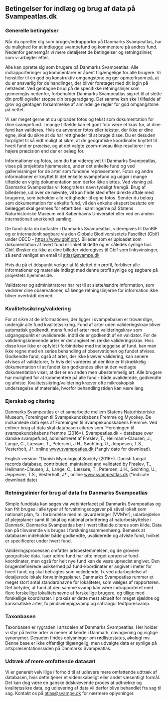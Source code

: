 ## Betingelser for indlæg og brug af data på Svampeatlas.dk

### Generelle betingelser

Når du opretter dig som bruger/indrapportør på Danmarks Svampeatlas, har du mulighed for at indlægge svampefund og kommentere på andres fund. Nedenfor gennemgår vi mere detaljeret de betingelser og retningslinier, som vi arbejder efter.

Alle kan oprette sig som brugere på Danmarks Svampeatlas. Alle indrapporteringer og kommentarer er åbent tilgængelige for alle brugere. Vi henstiller til en god og konstruktiv omgangstone og gør opmærksom på, at du er ansvarlig for de handlinger, der bliver foretaget med dit login på netstedet. Ved gentagne brud på de specifikke retningslinjer som gennemgås nedenfor, forbeholder Danmarks Svampeatlas sig ret til at slette din profil og/eller stoppe din brugeradgang. Det samme kan ske i tilfælde af grov og gentagen forsømmelse af almindelige regler for god omgangstone på nettet.

Vi ser meget gerne at du uploader fotos og tekst som dokumentation for dine svampefund. I mange tilfælde kan et godt foto være et krav for, at dine fund kan valideres. Hvis du anvender fotos eller tekster, der ikke er dine egne, skal du sikre at du har rettigheder til at bruge disse. Du er desuden forpligtet til så vidt muligt at sikre, at de geografiske koordinater knyttet til hvert fund er præcise, og at det valgte zoom-niveau ikke resulterer i en højere præcision end der er belæg for.

Informationer og fotos, som du har videregivet til Danmarks Svampeatlas, vises på projektets hjemmeside, under det enkelte fund og ved gallerivisninger for de arter som fundene repræsenterer. Fotos og andre informationer er knyttet til det enkelte svampefund og udgør i mange tilfælde en vigtig dokumentation som derfor ikke slettes. Ved visning på Danmarks Svampeatlas vil fotografens navn tydeligt fremgå. Brug af billederne, ud over de nævnte, vil kun finde sted efter direkte aftale med brugerne, som beholder alle rettigheder til egne fotos. Sender du belæg som dokumentation for enkelte fund, vil den enkelte ekspert beslutte om belægget skal gemmes for eftertiden i samlingerne på Statens Naturhistoriske Museum ved Københavns Universitet eller ved en anden internationalt anerkendt samling.

De fund-data du indtaster i Danmarks Svampeatlas, videregives til DanBIF og er internationlt søgbare via den Globale Biodiversisetets Fascilitet (Gbif) under OECD - https://www.gbif.org/. Billeder som er uploadet som dokumentation af hvert fund er linket til dette og er således synlige hos Gbif. Ønsker du ikke at dine billeder videregives til Gbif som linksvinsinger, så send venligst en email til atlas@svampe.dk  

Hvis du på et tidspunkt vælger at få slettet din profil, forbliver alle informationer og materiale indlagt med denne profil synlige og søgbare på projektets hjemmeside.

Validatorer og administratorer har ret til at slette/ændre information, som vedrører dine observationer, så længe retningslinjerne for information ikke bliver overtrådt derved.

### Kvalitetssikring/validering

For at sikre at de informationer, der ligger i svampebasen er troværdige, undergår alle fund kvalitetssikring. Fund af arter uden valideringskrav bliver automatisk godkendt, mens fund af arter med valideringskrav som udgangspunkt er uvaliderede, indtil de er godkendt af en validator. For de valideringskrævende arter er der angivet en række valideringskrav. Hvis disse krav ikke er opfyldt i forbindelse med indlæggelse af fund, kan man ikke regne med en seriøs behandling af observationen og fundet afvises. Godkendte fund, også af arter, der ikke kræver validering, kan senere afvises af validatorer, fx hvis det vurderes at der ikke er tilstrækkelig dokumentation til at fundet kan godkendes eller at den vedlagte dokumentation viser, at det er en anden men ubestemmelig art. Alle brugere har mulighed for at kommentere på alle fund - både uvaliderede, godkendte og afviste.
Kvalitetssikring/validering kræver ofte mikroskopisk undersøgelse af materiale, hvorfor behandlingstiden kan være lang.

### Ejerskab og citering

Danmarks Svampeatlas er et samarbejde mellem Statens Naturhistoriske Museum, Foreningen til Svampekundskabens Fremme og Mycokey. De indsamlede data ejes af Foreningen til Svampekundskabens Fremme. Ved enhver brug af data skal databasen citeres som “Foreningen til svampekundskabens fremme (2016*). Svampeatlas.dk ‒ database over danske svampefund, administreret af Frøslev, T., Heilmann-Clausen, J., Lange, C., Læssøe, T., Petersen, J.H., Søchting, U., Jeppesen, T.S., Vesterholt, J†. online www.svampeatlas.dk (*angiv dato for download).

English version: “Danish Mycological Society (2016*). Danish fungal records database, contributed, maintained and validated by Frøslev, T., Heilmann-Clausen, J., Lange, C., Læssøe, T., Petersen, J.H., Søchting, U., Jeppesen, T.S., Vesterholt, J†., online www.svampeatlas.dk  (*indicate download date)

### Retningslinier for brug af data fra Danmarks Svampeatlas

Simple funddata kan søges via webinterfacet på Danmarks Svampeatlas og kan frit bruges i alle typer af forvaltningsopgaver på såvel lokalt som nationalt plan, fx i forbindelse med miljøvurderinger (VVM’er), udarbejdelse af plejeplaner samt til lokal og national prioritering af naturbeskyttelse i Danmark. Danmarks Svampeatlas bør i hvert tilfælde citeres som kilde. Data kan på tilsvarende vis bruges i forskningssammenhæng. Bemærk at databasen indeholder både godkendte, uvaliderede og afviste fund, hvilket er specificeret under hvert fund.

Valideringsprocessen omfatter artsbestemmelsen, og de grovere geografiske data. Især ældre fund har ofte meget upræcise fund-koordinater, men også for helt nye fund kan de være upræcist angivet. Den brugerdefinerede usikkerhed på fund-koordinater er angivet i meter for hvert fund, og skal betragtes som vejledende, fx ved udarbejdelse af detaljerede lokale forvaltningsplaner. Danmarks Svampeatlas rummer et meget stort antal standardnavne for lokaliteter, som vælges af rapportøren. Det betyder, at fund af den samme svamp kan være indrapporteret med flere forskellige lokalitetsnavne af forskellige brugere, og tillige med forskellige koordinater. I praksis er dette mest aktuelt for meget sjældne og karismatiske arter, fx pindsvinepigsvamp og safrangul fedtporesvamp.

### Taxonbasen

Taxonbasen er rygraden i artsdelen af Danmarks Svampeatlas. Her holder vi styr på hvilke arter vi mener at kende i Danmark, navngivning og vigtige synonymer. Desuden findes oplysninger om rødlistestatus, økologi mv. Denne base er ikke offentligt tilgængelig, men udvalgte data er synlige på artspræsentationssiden på Danmarks Svampeatlas.

### Udtræk af mere omfattende datasæt

Vi er generelt velvillige i forhold til at udlevere mere omfattende udtræk af databasen, hvis dette tjener et videnskabeligt eller andet væsentligt formål. Det kan dog være en ganske tidskrævende proces at udtrække og kvalitetssikre data, og udlevering af data vil derfor blive behandlet fra sag til sag. Kontakt os på atlas@svampe.dk for nærmere oplysninger.

